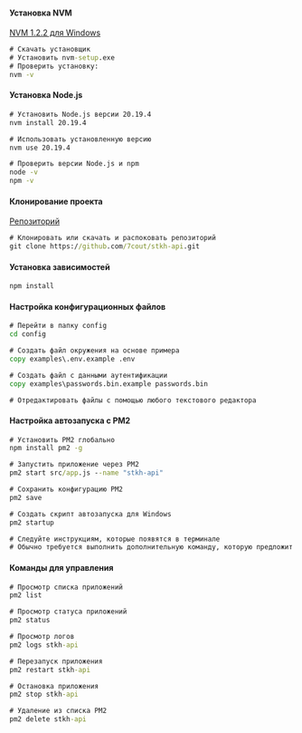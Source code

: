 #### Установка NVM
 [NVM 1.2.2 для Windows](https://www.nvmnode.com/ru/guide/download.html)
```cmd
# Скачать установщик
# Установить nvm-setup.exe
# Проверить установку:
nvm -v
```
#### Установка Node.js
```cmd
# Установить Node.js версии 20.19.4
nvm install 20.19.4

# Использовать установленную версию
nvm use 20.19.4

# Проверить версии Node.js и npm
node -v
npm -v
```
#### Клонирование проекта
[Репозиторий](https://github.com/7cout/stkh-api.git)
```cmd
# Клонировать или скачать и распоковать репозиторий
git clone https://github.com/7cout/stkh-api.git
```
#### Установка зависимостей
```cmd
npm install
```
#### Настройка конфигурационных файлов
```cmd
# Перейти в папку config
cd config

# Создать файл окружения на основе примера
copy examples\.env.example .env

# Создать файл с данными аутентификации
copy examples\passwords.bin.example passwords.bin

# Отредактировать файлы с помощью любого текстового редактора
```
#### Настройка автозапуска с PM2
```cmd
# Установить PM2 глобально
npm install pm2 -g

# Запустить приложение через PM2
pm2 start src/app.js --name "stkh-api"

# Сохранить конфигурацию PM2
pm2 save

# Создать скрипт автозапуска для Windows
pm2 startup

# Следуйте инструкциям, которые появятся в терминале
# Обычно требуется выполнить дополнительную команду, которую предложит pm2 startup
```
#### Команды для управления
```cmd
# Просмотр списка приложений
pm2 list

# Просмотр статуса приложений
pm2 status

# Просмотр логов
pm2 logs stkh-api

# Перезапуск приложения
pm2 restart stkh-api

# Остановка приложения
pm2 stop stkh-api

# Удаление из списка PM2
pm2 delete stkh-api
```